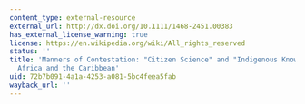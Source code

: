 ```yaml
---
content_type: external-resource
external_url: http://dx.doi.org/10.1111/1468-2451.00383
has_external_license_warning: true
license: https://en.wikipedia.org/wiki/All_rights_reserved
status: ''
title: 'Manners of Contestation: "Citizen Science" and "Indigenous Knowledge" in West
  Africa and the Caribbean'
uid: 72b7b091-4a1a-4253-a081-5bc4feea5fab
wayback_url: ''
---
```

